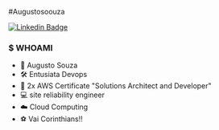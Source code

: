 #Augustosoouza

<!--
**augustosoouza/augustosoouza** is a ✨ _special_ ✨ repository because its `README.md` (this file) appears on your GitHub profile.
-->

[![Linkedin Badge](https://img.shields.io/badge/-LinkedIn-blue?style=flat-square&logo=Linkedin&logoColor=white&link=https://www.linkedin.com/in/augusto-souza-0b705323/)](https://www.linkedin.com/in/augusto-souza-0b705323/)

### $ WHOAMI 
- 💬 Augusto Souza
- 🛠 Entusiata Devops
- 🥇 2x AWS Certificate "Solutions Architect and Developer"
- 💻 site reliability engineer
- ☁️  Cloud Computing
- ⚽️ Vai Corinthians!! 
